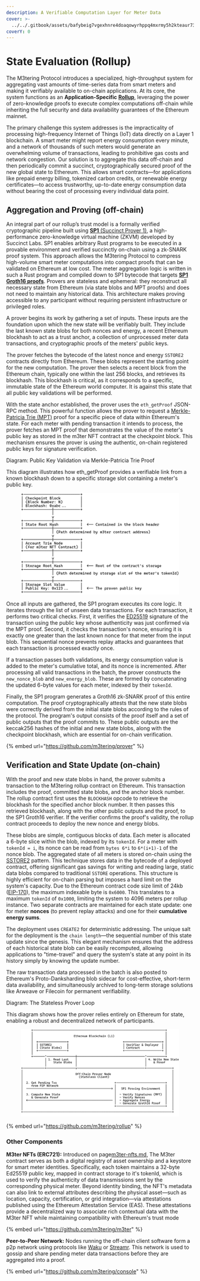 ```yaml
---
description: A Verifiable Computation Layer for Meter Data
cover: >-
  ../../.gitbook/assets/bafybeig7vgexhnre4doaqowyrhppq4mxrmy5h2kteaur73jakskhx7gcaq.png
coverY: 0
---
```


# State Evaluation (Rollup)

The M3tering Protocol introduces a specialized, high-throughput system for aggregating vast amounts of time-series data from smart meters and making it verifiably available to on-chain applications. At its core, the system functions as an **Application-Specific** [**Rollup**](https://ethereum.org/en/developers/docs/scaling/zk-rollups/), leveraging the power of zero-knowledge proofs to execute complex computations off-chain while inheriting the full security and data availability guarantees of the Ethereum mainnet.&#x20;

The primary challenge this system addresses is the impracticality of processing high-frequency Internet of Things (IoT) data directly on a Layer 1 blockchain. A smart meter might report energy consumption every minute, and a network of thousands of such meters would generate an overwhelming volume of transactions, leading to prohibitive gas costs and network congestion. Our solution is to aggregate this data off-chain and then periodically commit a succinct, cryptographically secured proof of the new global state to Ethereum. This allows smart contracts—for applications like prepaid energy billing, tokenized carbon credits, or renewable energy certificates—to access trustworthy, up-to-date energy consumption data without bearing the cost of processing every individual data point.

## Aggregation and Proving (off-chain)&#x20;

An integral part of our rollup’s trust model is a formally verified cryptographic pipeline built using [**SP1** (Succinct Prover 1)](https://docs.succinct.xyz/docs/sp1/introduction), a high-performance zero-knowledge virtual machine (ZKVM) developed by Succinct Labs. SP1 enables arbitrary Rust programs to be executed in a provable environment and verified succinctly on-chain using a zk-SNARK proof system. This approach allows the M3tering Protocol to compress high-volume smart meter computations into compact proofs that can be validated on Ethereum at low cost. The meter aggregation logic is written in such a Rust program and compiled down to SP1 bytecode that targets [**SP1 Groth16 proofs**](https://docs.succinct.xyz/docs/sp1/generating-proofs/proof-types#groth16-recommended). Provers are stateless and ephemeral: they reconstruct all necessary state from Ethereum (via state blobs and MPT proofs) and does not need to maintain any historical data. This architecture makes proving accessible to any participant without requiring persistent infrastructure or privileged roles.

A prover begins its work by gathering a set of inputs. These inputs are the foundation upon which the new state will be verifiably built. They include the last known state blobs for both nonces and energy, a recent Ethereum blockhash to act as a trust anchor, a collection of unprocessed meter data transactions, and cryptographic proofs of the meters' public keys.

The prover fetches the bytecode of the latest nonce and energy `SSTORE2` contracts directly from Ethereum. These blobs represent the starting point for the new computation. The prover then selects a recent block from the Ethereum chain, typically one within the last 256 blocks, and retrieves its blockhash. This blockhash is critical, as it corresponds to a specific, immutable state of the Ethereum world computer. It is against this state that all public key validations will be performed.

With the state anchor established, the prover uses the `eth_getProof` JSON-RPC method. This powerful function allows the prover to request a [Merkle-Patricia Trie (MPT)](https://ethereum.org/en/developers/docs/data-structures-and-encoding/patricia-merkle-trie/) proof for a specific piece of data within Ethereum's state. For each meter with pending transaction it intends to process, the prover fetches an MPT proof that demonstrates the value of the meter's public key as stored in the m3ter NFT contract at the checkpoint block. This mechanism ensures the prover is using the authentic, on-chain registered public keys for signature verification.

Diagram: Public Key Validation via Merkle-Patricia Trie Proof

This diagram illustrates how eth\_getProof provides a verifiable link from a known blockhash down to a specific storage slot containing a meter's public key.

<figure><img src="../../.gitbook/assets/output-onlinetools (2).png" alt="+--------------------------+ | Checkpoint Block         | | (Block Number: N)        | | Blockhash: 0xabc...      | +-------------|------------+               |               v +-------------|------------+ | State Root Hash          |  <-- Contained in the block header +-------------|------------+               | (Path determined by m3ter contract address)               v +-------------|------------+ | Account Trie Node        | | (for m3ter NFT Contract) | +-------------|------------+               |               v +-------------|------------+ | Storage Root Hash        |  <-- Root of the contract&#x27;s storage +-------------|------------+               | (Path determined by storage slot of the meter&#x27;s tokenId)               v +-------------|------------+ | Storage Slot Value       | | Public Key: 0x123...     |  <-- The proven public key +--------------------------+"><figcaption></figcaption></figure>

Once all inputs are gathered, the SP1 program executes its core logic. It iterates through the list of unseen data transactions. For each transaction, it performs two critical checks. First, it verifies the [ED25519](https://www.google.com/search?q=https://en.wikipedia.org/wiki/EdDSA%23Ed25519) signature of the transaction using the public key whose authenticity was just confirmed via the MPT proof. Second, it checks the transaction's nonce, ensuring it is exactly one greater than the last known nonce for that meter from the input blob. This sequential nonce prevents replay attacks and guarantees that each transaction is processed exactly once.

If a transaction passes both validations, its energy consumption value is added to the meter's cumulative total, and its nonce is incremented. After processing all valid transactions in the batch, the prover constructs the `new_nonce_blob` and `new_energy_blob`. These are formed by concatenating the updated 6-byte values for each meter, indexed by their `tokenId`.

Finally, the SP1 program generates a Groth16 zk-SNARK proof of this entire computation. The proof cryptographically attests that the new state blobs were correctly derived from the initial state blobs according to the rules of the protocol. The program's output consists of the proof itself and a set of public outputs that the proof commits to. These public outputs are the keccak256 hashes of the initial and new state blobs, along with the checkpoint blockhash, which are essential for on-chain verification.

{% embed url="https://github.com/m3tering/prover" %}

## Verification and State Update (on-chain)

With the proof and new state blobs in hand, the prover submits a transaction to the M3tering rollup contract on Ethereum. This transaction includes the proof, committed state blobs, and the anchor block number. The rollup contract first uses the `BLOCKHASH` opcode to retrieve the blockhash for the specified anchor block number. It then passes this retrieved blockhash, along with the other public outputs and the proof, to the SP1 Groth16 verifier. If the verifier confirms the proof's validity, the rollup contract proceeds to deploy the new nonce and energy blobs.

These blobs are simple, contiguous blocks of data. Each meter is allocated a 6-byte slice within the blob, indexed by its `tokenId`. For a meter with `tokenId = i`, its nonce can be read from `bytes 6*i` to `6*(i+1)-1` of the nonce blob. The aggregated state of all meters is stored on-chain using the [SSTORE2](https://www.google.com/search?q=https://github.com/solidstate-network/solidstate-solidity/blob/master/contracts/utils/SSTORE2.sol) pattern. This technique stores data in the bytecode of a deployed contract, offering significant gas savings for writing and reading large, static data blobs compared to traditional `SSTORE` operations. This structure is highly efficient for on-chain parsing but imposes a hard limit on the system's capacity. Due to the Ethereum contract code size limit of 24kb ([EIP-170](https://eip.tools/170)), the maximum indexable byte is `0x6000`. This translates to a maximum `tokenId` of `0x1000`, limiting the system to 4096 meters per rollup instance. Two separate contracts are maintained for each state update: one for meter **nonces** (to prevent replay attacks) and one for their **cumulative energy sums**.

The deployment uses `CREATE2` for deterministic addressing. The unique salt for the deployment is the `chain length`—the sequential number of this state update since the genesis. This elegant mechanism ensures that the address of each historical state blob can be easily recomputed, allowing applications to "time-travel" and query the system's state at any point in its history simply by knowing the update number.

The raw transaction data processed in the batch is also posted to Ethereum's Proto-Danksharding blob sidecar for cost-effective, short-term data availability, and simultaneously archived to long-term storage solutions like Arweave or Filecoin for permanent verifiability.

Diagram: The Stateless Prover Loop

This diagram shows how the prover relies entirely on Ethereum for state, enabling a robust and decentralized network of participants.

<figure><img src="../../.gitbook/assets/output-onlinetools (1).png" alt="      +------------------------------------------------------------------------------+       |                                                                              |       |                        Ethereum Blockchain (L1)                              |       |                                                                              |       |  +-----------------+                                +----------------------+ |       |  | SSTORE2         |                                | Verifier &#x26; Deployer  | |       |  | (State Blobs)   |                                | Contract             | |       |  +-----------------+                                +----------------------+ |       |                                                                              |       +-------^-----------------|----------------------------------------^-----------+               | 1. Read Last    |                                        | 4. Write New State               |    State Blobs  |                                        |    &#x26; Proof               |                 |                                        | +-------------+-----------------v----------------------------------------+---------------+ |                                                                                        | |                               Off-Chain Prover Node                                    | |                                 (Stateless Client)                                     | |                                                                                        | |  2. Get Pending Txs                                  +-----------------------------+   | |     from P2P Network                                 |                             |   | |  --------------------------------------------------> |   SP1 Proving Environment   |   | |                                                      |                             |   | |  3. Compute New State                                |  - Verify Signatures (MPT)  |   | |     &#x26; Generate Proof                                 |  - Verify Nonces            |   | |  <-------------------------------------------------- |  - Aggregate Energy         |   | |                                                      |  - Generate Groth16 Proof   |   | |                                                      +-----------------------------+   | |                                                                                        | +----------------------------------------------------------------------------------------+"><figcaption></figcaption></figure>

{% embed url="https://github.com/m3tering/rollup" %}

### Other Components

**M3ter NFTs (ERC721):** Introduced on page[m3ter-nfts.md](../../token-economics/m3ter-nfts.md "mention"), The M3ter contract serves as both a digital registry of asset ownership and a keystore for smart meter identities. Specifically, each token maintains a 32-byte Ed25519 public key, mapped in contract storage to it's tokenId, which is used to verify the authenticity of data transmissions sent by the corresponding physical meter. Beyond identity binding, the NFT's metadata can also link to external attributes describing the physical asset—such as location, capacity, certification, or grid integration—via attestations published using the Ethereum Attestation Service (EAS). These attestations provide a decentralized way to associate rich contextual data with the M3ter NFT while maintaining compatibility with Ethereum's trust mode

{% embed url="https://github.com/m3tering/m3ter" %}

**Peer-to-Peer Network:** Nodes running the off-chain client software form a p2p network using protocols like [Waku](https://waku.org/) or [Streamr](https://streamr.network/). This network is used to gossip and share pending meter data transactions before they are aggregated into a proof.

{% embed url="https://github.com/m3tering/console" %}
